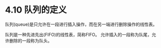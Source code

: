 # 4.10 队列的定义
队列(queue)是只允许在一段进行插入操作，而在另一端进行删除操作的线性表。

队列是一种先进先出(FIFO)的线性表，简称FIFO。
允许插入的一段称为队尾，允许删除的一段称为队头。